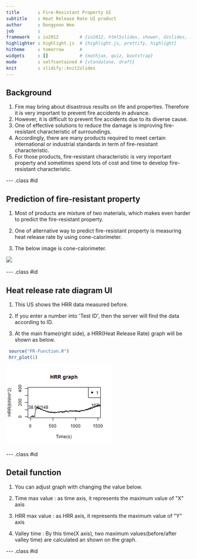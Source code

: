 ```yaml
---
title       : Fire-Resistant Property UI
subtitle    : Heat Release Rate UI product
author      : Dongyoon Wee
job         : 
framework   : io2012        # {io2012, html5slides, shower, dzslides, ...}
highlighter : highlight.js  # {highlight.js, prettify, highlight}
hitheme     : tomorrow      # 
widgets     : []            # {mathjax, quiz, bootstrap}
mode        : selfcontained # {standalone, draft}
knit        : slidify::knit2slides
---
```


## Background 

1. Fire may bring about disastrous results on life and properties. Therefore it is very important to prevent fire accidents in advance.
2. However, it is difficult to prevent fire accidents due to its diverse cause.
3. One of effective solutions to reduce the damage is improving fire-resistant characteristic of surroundings.
4. Accordingly, there are many products required to meet certain international or industrial standards in term of fire-resistant characteristic. 
5. For those products, fire-resistant characteristic is very important property and sometimes spend lots of cost and time to develop fire-resistant characteristic.

--- .class #id 

## Prediction of fire-resistant property 

1. Most of products are mixture of two materials, which makes even harder to predict the fire-resistant property. 

2. One of alternative way to predict fire-resistant property is measuring heat release rate by using cone-calorimeter.

3. The below image is cone-calorimeter.


<image src = "http://www.sintef.no/ImageVault/Images/id_1438/width_370/height_266/preserveAspectRatio_0/conversionFormatType_WebSafe/scope_1/ImageVaultHandler.aspx" height='200px'></image>


--- .class #id 

## Heat release rate diagram UI

1. This US shows the HRR data measured before.

2. If you enter a number into 'Test ID', then the server will find the data according to ID. 

3. At the main frame(right side), a HRR(Heat Release Rate) graph will be shown as below.


```r
 source("FR-Function.R")
 hrr_plot(1)
```

![plot of chunk plot](assets/fig/plot.png) 

--- .class #id 

## Detail function

1. You can adjust graph with changing the value below.

2. Time max value : as time axis, it represents the maximum value of "X" axis

3. HRR max value : as HRR axis, it represents the maximum value of "Y" axis

4. Valley time : By this time(X axis), two maximum values(before/after valley time) are calculated an shown on the graph.


--- .class #id 
